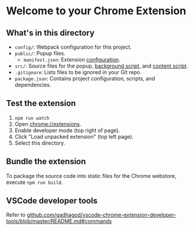 # Welcome to your Chrome Extension

## What's in this directory

- `config/`: Webpack configuration for this project.
- `public/`: Popup files.
  - `manifest.json`: Extension [configuration](https://developer.chrome.com/docs/extensions/mv2/manifest/).
- `src/`: Source files for the popup, [background script](https://developer.chrome.com/docs/extensions/mv2/background_pages/), and [content script](https://developer.chrome.com/docs/extensions/mv2/content_scripts/).
- `.gitignore`: Lists files to be ignored in your Git repo.
- `package.json`: Contains project configuration, scripts, and dependencies.

## Test the extension

1. `npm run watch`
2. Open [chrome://extensions](chrome://extensions).
3. Enable developer mode (top right of page).
4. Click "Load unpacked extension" (top left page).
5. Select this directory.

## Bundle the extension

To package the source code into static files for the Chrome webstore, execute `npm run build`.

## VSCode developer tools

Refer to [github.com/gadhagod/vscode-chrome-extension-developer-tools/blob/master/README.md#commands](https://github.com/gadhagod/vscode-chrome-extension-developer-tools/blob/master/README.md#commands)

